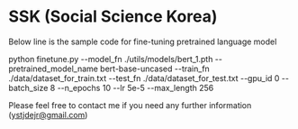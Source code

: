 # SSK (Social Science Korea)

Below line is the sample code for fine-tuning pretrained language model

  python finetune.py --model_fn ./utils/models/bert_1.pth --pretrained_model_name bert-base-uncased --train_fn ./data/dataset_for_train.txt --test_fn ./data/dataset_for_test.txt --gpu_id 0 --batch_size 8 --n_epochs 10 --lr 5e-5 --max_length 256

Please feel free to contact me if you need any further information (ystjdejr@gmail.com)
